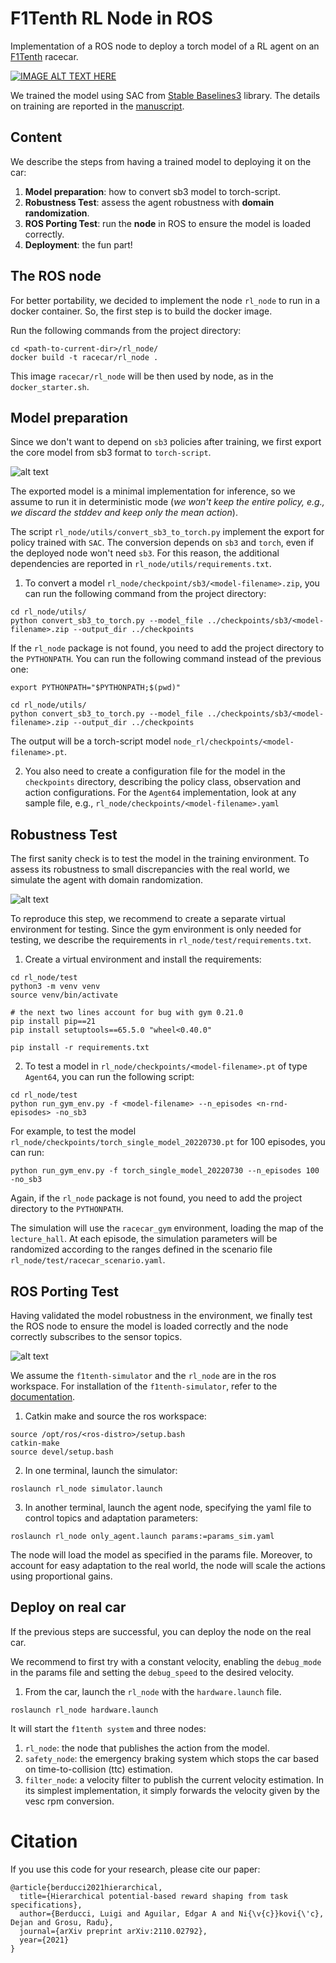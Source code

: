 # F1Tenth RL Node in ROS
Implementation of a ROS node to deploy a torch model of a RL agent on an [F1Tenth](https://f1tenth.org) racecar.

[![IMAGE ALT TEXT HERE](res/video.png)](https://drive.google.com/file/d/1-VEucXos_Dgt9a-In_9JjS4aum47JBjJ/view?usp=sharing)


We trained the model using SAC from [Stable Baselines3](https://stable-baselines3.readthedocs.io/en/master/) library.
The details on training are reported in the [manuscript](https://arxiv.org/abs/2110.02792).


## Content

We describe the steps from having a trained model to deploying it on the car:
1. **Model preparation**: how to convert sb3 model to torch-script.
2. **Robustness Test**: assess the agent robustness with **domain randomization**.
3. **ROS Porting Test**: run the **node** in ROS to ensure the model is loaded correctly.
4. **Deployment**: the fun part!


## The ROS node

For better portability, we decided to implement the node `rl_node` to run in a docker container.
So, the first step is to build the docker image.

Run the following commands from the project directory:
```
cd <path-to-current-dir>/rl_node/
docker build -t racecar/rl_node .
```

This image `racecar/rl_node` will be then used by node, as in the `docker_starter.sh`.


## Model preparation
Since we don't want to depend on `sb3` policies after training, 
we first export the core model from sb3 format to `torch-script`.

![alt text](res/sb3_to_torchscript.png)


The exported model is a minimal implementation for inference, 
so we assume to run it in deterministic mode
(*we won't keep the entire policy, e.g., we discard the stddev and keep only the mean action*).

The script `rl_node/utils/convert_sb3_to_torch.py` implement the export for policy trained with `SAC`.
The conversion depends on `sb3` and `torch`, even if the deployed node won't need `sb3`.
For this reason, the additional dependencies are reported in `rl_node/utils/requirements.txt`.

1. To convert a model `rl_node/checkpoint/sb3/<model-filename>.zip`,
you can run the following command from the project directory:
```
cd rl_node/utils/
python convert_sb3_to_torch.py --model_file ../checkpoints/sb3/<model-filename>.zip --output_dir ../checkpoints
```

If the `rl_node` package is not found, you need to add the project directory to the `PYTHONPATH`.
You can run the following command instead of the previous one:
```
export PYTHONPATH="$PYTHONPATH;$(pwd)"

cd rl_node/utils/
python convert_sb3_to_torch.py --model_file ../checkpoints/sb3/<model-filename>.zip --output_dir ../checkpoints
```

The output will be a torch-script model `node_rl/checkpoints/<model-filename>.pt`.

2. You also need to create a configuration file for the model in the `checkpoints` directory, 
describing the policy class, observation and action configurations.
For the `Agent64` implementation, look at any sample file, e.g., `rl_node/checkpoints/<model-filename>.yaml`

## Robustness Test
The first sanity check is to test the model in the training environment.
To assess its robustness to small discrepancies with the real world,
we simulate the agent with domain randomization.

![alt text](res/racecar_gym_dr.gif)

To reproduce this step, we recommend to create a separate virtual environment for testing.
Since the gym environment is only needed for testing,
we describe the requirements in `rl_node/test/requirements.txt`.

1. Create a virtual environment and install the requirements:
```
cd rl_node/test
python3 -m venv venv
source venv/bin/activate

# the next two lines account for bug with gym 0.21.0
pip install pip==21
pip install setuptools==65.5.0 "wheel<0.40.0"

pip install -r requirements.txt
```


2. To test a model in `rl_node/checkpoints/<model-filename>.pt` of type `Agent64`, you can run the following script:
```
cd rl_node/test
python run_gym_env.py -f <model-filename> --n_episodes <n-rnd-episodes> -no_sb3 
```

For example, to test the model `rl_node/checkpoints/torch_single_model_20220730.pt` for 100 episodes, you can run:
```
python run_gym_env.py -f torch_single_model_20220730 --n_episodes 100 -no_sb3 
```

Again, if the `rl_node` package is not found, you need to add the project directory to the `PYTHONPATH`.


The simulation will use the `racecar_gym` environment, loading the map of the `lecture_hall`.
At each episode, the simulation parameters will be randomized according to the ranges defined in
the scenario file `rl_node/test/racecar_scenario.yaml`.


## ROS Porting Test
Having validated the model robustness in the environment, 
we finally test the ROS node to ensure the model is loaded correctly
and the node correctly subscribes to the sensor topics.

![alt text](res/f110_ros_sim.gif)

We assume the `f1tenth-simulator` and the `rl_node` are in the ros workspace.
For installation of the `f1tenth-simulator`, refer to the [documentation](https://f1tenth.readthedocs.io/en/stable/going_forward/simulator/index.html).

1. Catkin make and source the ros workspace:
```
source /opt/ros/<ros-distro>/setup.bash
catkin-make
source devel/setup.bash
```

2. In one terminal, launch the simulator:
```
roslaunch rl_node simulator.launch
```

3. In another terminal, launch the agent node, specifying the yaml file to control topics and adaptation parameters:
```
roslaunch rl_node only_agent.launch params:=params_sim.yaml
```

The node will load the model as specified in the params file.
Moreover, to account for easy adaptation to the real world,
the node will scale the actions using proportional gains.




## Deploy on real car

If the previous steps are successful, you can deploy the node on the real car.

We recommend to first try with a constant velocity,
enabling the `debug_mode` in the params file and setting the `debug_speed` to the desired velocity.

1. From the car, launch the `rl_node` with the `hardware.launch` file.
```
roslaunch rl_node hardware.launch
```

It will start the `f1tenth system` and three nodes: 
1. `rl_node`: the node that publishes the action from the model. 
2. `safety_node`: the emergency braking system which stops the car based on time-to-collision (ttc) estimation.
3. `filter_node`: a velocity filter to publish the current velocity estimation. 
In its simplest implementation, it simply forwards the velocity given by the vesc rpm conversion.


# Citation
If you use this code for your research, please cite our paper:

```
@article{berducci2021hierarchical,
  title={Hierarchical potential-based reward shaping from task specifications},
  author={Berducci, Luigi and Aguilar, Edgar A and Ni{\v{c}}kovi{\'c}, Dejan and Grosu, Radu},
  journal={arXiv preprint arXiv:2110.02792},
  year={2021}
}
```
